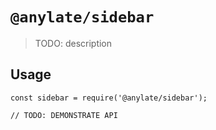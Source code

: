 # `@anylate/sidebar`

> TODO: description

## Usage

```
const sidebar = require('@anylate/sidebar');

// TODO: DEMONSTRATE API
```
